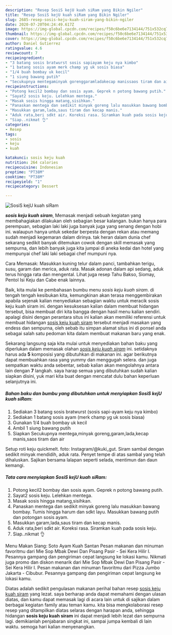 ```yaml
---
description: "Resep SosiS kejU kuah siRam yang Bikin Ngiler"
title: "Resep SosiS kejU kuah siRam yang Bikin Ngiler"
slug: 2685-resep-sosis-keju-kuah-siram-yang-bikin-ngiler
date: 2020-07-20T04:24:49.617Z
image: https://img-global.cpcdn.com/recipes/f50c6be6e7134144/751x532cq70/sosis-keju-kuah-siram-foto-resep-utama.jpg
thumbnail: https://img-global.cpcdn.com/recipes/f50c6be6e7134144/751x532cq70/sosis-keju-kuah-siram-foto-resep-utama.jpg
cover: https://img-global.cpcdn.com/recipes/f50c6be6e7134144/751x532cq70/sosis-keju-kuah-siram-foto-resep-utama.jpg
author: Daniel Gutierrez
ratingvalue: 4.6
reviewcount: 7
recipeingredient:
- "3 batang sosis bratwurst sosis sapiayam keju nya kimbo"
- "1 batang sosis ayam merk champ yg uk sosis biasa"
- "1/4 buah bombay uk kecil"
- "1 siung bawang putih"
- "Secukupnya mentegaminyak gorenggaramladakecap manissaos tiram dan air"
recipeinstructions:
- "Potong kecil2 bombay dan sosis ayam. Geprek n potong bawang putih."
- "Sayat2 sosis keju. Lelehkan mentega."
- "Masak sosis hingga matang,sisihkan."
- "Panaskan mentega dan sedikit minyak goreng lalu masukkan bawang bombay. Tumis hingga harum dan sdkt layu. Masukkan bawang putih dan potongan sosis ayam."
- "Masukkan garam,lada,saus tiram dan kecap manis."
- "Aduk rata,beri sdkt air. Koreksi rasa. Siramkan kuah pada sosis keju."
- "Siap..nikmat 👌"
categories:
- Resep
tags:
- sosis
- keju
- kuah

katakunci: sosis keju kuah 
nutrition: 264 calories
recipecuisine: Indonesian
preptime: "PT38M"
cooktime: "PT38M"
recipeyield: "1"
recipecategory: Dessert

---
```



![SosiS kejU kuah siRam](https://img-global.cpcdn.com/recipes/f50c6be6e7134144/751x532cq70/sosis-keju-kuah-siram-foto-resep-utama.jpg)

<b><i>sosis keju kuah siram</i></b>, Memasak menjadi sebuah kegiatan yang membahagiakan dilakukan oleh sebagian besar kalangan. bukan hanya para perempuan, sebagian laki laki juga banyak juga yang senang dengan hobi ini. walaupun hanya untuk sekedar berpesta dengan rekan atau memang sudah menjadi kegemaran dalam dirinya. tak heran dalam dunia chef sekarang sedikit banyak ditemukan cowok dengan skill memasak yang sempurna, dan lebih banyak juga kita jumpai di aneka kedai dan hotel yang mempunyai chef laki laki sebagai chef mumpuni nya.

Cara Memasak: Masukkan kuning telur dalam panci, tambahkan terigu, susu, garam dan merica, aduk rata. Masak adonan dalam api sedang, aduk terus hingga rata dan mengental. Lihat juga resep Tahu Bakso, Siomay, Pentol Isi Keju dan Cabe enak lainnya.

Baik, kita mulai ke pembahasan bumbu menu <i>sosis keju kuah siram</i>. di tengah tengah kesibukan kita, kemungkinan akan terasa menggembirakan apabila sejenak kalian menyediakan sebagian waktu untuk meracik sosis keju kuah siram ini. dengan kesuksesan kalian dalam membuat hidangan tersebut, bisa membuat diri kita bangga dengan hasil menu kalian sendiri. apalagi disini dengan perantara situs ini kalian akan memiliki referensi untuk membuat hidangan <u>sosis keju kuah siram</u> tersebut menjadi masakan yang endess dan sempurna, oleh sebab itu simpan alamat situs ini di ponsel anda sebagai salah satu pedoman kita dalam membuat makanan baru yang enak.


Sekarang langsung saja kita mulai untuk menyediakan bahan baku yang diperlukan dalam memasak olahan <u><i>sosis keju kuah siram</i></u> ini. setidaknya harus ada <b>5</b> komposisi yang dibutuhkan di makanan ini. agar berikutnya dapat membuahkan rasa yang yummy dan menggugah selera. dan juga sempatkan waktu anda sebentar, sebab kalian akan mengolahnya antara lain dengan <b>7</b> langkah. saya harap semua yang dibutuhkan sudah kalian siapkan disini, yuk mari kita buat dengan mencatat dulu bahan keperluan selanjutnya ini.

<!--inarticleads1-->

##### Bahan baku dan bumbu yang dibutuhkan untuk menyiapkan SosiS kejU kuah siRam:

1. Sediakan 3 batang sosis bratwurst (sosis sapi-ayam keju nya kimbo)
1. Sediakan 1 batang sosis ayam (merk champ yg uk sosis biasa)
1. Gunakan 1/4 buah bombay uk kecil
1. Ambil 1 siung bawang putih
1. Siapkan Secukupnya mentega,minyak goreng,garam,lada,kecap manis,saos tiram dan air


Setup roti keju quickmelt. foto: Instagram/@kuki_gut. Siram sambal dengan sedikit minyak mendidih, aduk rata. Penyet tempe di atas sambal yang telah dihaluskan. Sajikan bersama lalapan seperti selada, mentimun dan daun kemangi. 

<!--inarticleads2-->

##### Tata cara menyiapkan SosiS kejU kuah siRam:

1. Potong kecil2 bombay dan sosis ayam. Geprek n potong bawang putih.
1. Sayat2 sosis keju. Lelehkan mentega.
1. Masak sosis hingga matang,sisihkan.
1. Panaskan mentega dan sedikit minyak goreng lalu masukkan bawang bombay. Tumis hingga harum dan sdkt layu. Masukkan bawang putih dan potongan sosis ayam.
1. Masukkan garam,lada,saus tiram dan kecap manis.
1. Aduk rata,beri sdkt air. Koreksi rasa. Siramkan kuah pada sosis keju.
1. Siap..nikmat 👌


Menu Makan Siang: Soto Ayam Kuah Santan Pesan makanan dan minuman favoritmu dari Mie Sop Mbak Dewi Dan Pisang Pasir - Sei Kera Hilir I. Pesannya gampang dan pengiriman cepat langsung ke lokasi kamu. Nikmati juga promo dan diskon menarik dari Mie Sop Mbak Dewi Dan Pisang Pasir - Sei Kera Hilir I. Pesan makanan dan minuman favoritmu dari Pizza Jumbo Jakarta - Cibubur. Pesannya gampang dan pengiriman cepat langsung ke lokasi kamu. 

Diatas adalah sedikit pengulasan makanan perihal bahan resep <u>sosis keju kuah siram</u> yang lezat. saya berharap anda dapat memahami dengan ulasan diatas, dan kamu dapat memasak lagi di acara lain untuk di sajikan dalam berbagai kegiatan family atau teman kamu. kita bisa mengkolaborasi resep resep yang ditampilkan diatas selaras dengan harapan anda, sehingga hidangan <b>sosis keju kuah siram</b> ini dapat menjadi lebih lezat dan sempurna lagi. demikianlah penjabaran singkat ini, sampai jumpa kembali di lain waktu. semoga hari kalian menyenangkan.
